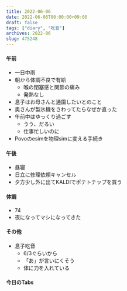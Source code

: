 ```yaml
---
title: 2022-06-06
date: 2022-06-06T00:00:00+09:00
draft: false
tags: ["diary", "吃音"]
archives: 2022-06
slug: 475248
---
```

#### 午前
- 一日中雨
- 朝から体調不良で有給
  - 喉の閉塞感と関節の痛み
  - 発熱なし
- 息子はお母さんと通園したいとのこと
- 奥さんが製氷機をさわってたらなぜか直った
- 午前中はゆっくり過ごす
  - うう、だるい
  - 仕事忙しいのに
- Povoのesimを物理simに変える手続き
#### 午後
- 昼寝
- 日立に修理依頼キャンセル
- 夕方少し外に出てKALDIでポテトチップを買う
#### 体調
- 74
- 夜になってマシになってきた
#### その他
- 息子吃音
  - 6/3ぐらいから
  - 「あ」が言いにくそう
  - 体に力を入れている
#### 今日のTabs